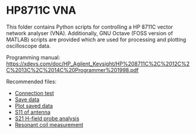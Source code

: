# HP8711C VNA

This folder contains Python scripts for controlling a HP 8711C vector network analyser (VNA). Additionally, GNU Octave (FOSS version of MATLAB) scripts are provided which are used for processing and plotting oscilloscope data.

Programming manual: https://xdevs.com/doc/HP_Agilent_Keysight/HP%208711C%2C%2012C%2C%2013C%2C%2014C%20Programmer%201998.pdf

Recommended files:
- [Connection test](vna_test.py)
- [Save data](save_result.py)
- [Plot saved data](plot_result.m)
- [S11 of antenna](antenna.py)
- [S21 H-field probe analysis](hfield.py)
- [Resonant coil measurement](resonant_coil_measure.py)
